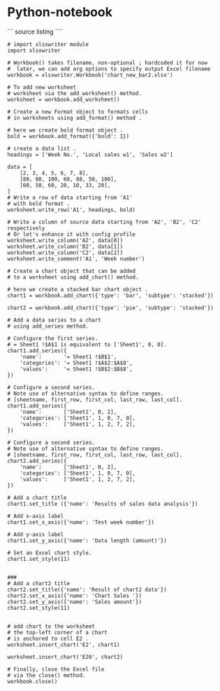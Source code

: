 # Python-notebook

``` source listing ````

```
# import xlsxwriter module 
import xlsxwriter 
  
# Workbook() takes filename, non-optional ; hardcoded it for now
#  later, we can add arg options to specify output Excel filename 
workbook = xlsxwriter.Workbook('chart_new_bar2.xlsx') 
  
# To add new worksheet   
# worksheet via the add_worksheet() method. 
worksheet = workbook.add_worksheet() 
  
# Create a new Format object to formats cells 
# in worksheets using add_format() method . 
  
# here we create bold format object . 
bold = workbook.add_format({'bold': 1}) 
  
# create a data list . 
headings = ['Week No.', 'Local sales w1', 'Sales w2'] 
  
data = [ 
    [2, 3, 4, 5, 6, 7, 8], 
    [80, 80, 100, 60, 88, 50, 100], 
    [60, 50, 60, 20, 10, 33, 20], 
] 
# Write a row of data starting from 'A1' 
# with bold format . 
worksheet.write_row('A1', headings, bold) 
  
# Write a column of source data starting from 'A2', 'B2', 'C2' respectively
# Or let's enhance it with config profile
worksheet.write_column('A2', data[0]) 
worksheet.write_column('B2', data[1]) 
worksheet.write_column('C2', data[2]) 
worksheet.write_comment('A1', 'Week number')
  
# Create a chart object that can be added 
# to a worksheet using add_chart() method. 
  
# here we create a stacked bar chart object . 
chart1 = workbook.add_chart({'type': 'bar', 'subtype': 'stacked'}) 

chart2 = workbook.add_chart({'type': 'pie', 'subtype': 'stacked'})
  
# Add a data series to a chart 
# using add_series method. 
  
# Configure the first series. 
# = Sheet1 !$A$1 is equivalent to ['Sheet1', 0, 0]. 
chart1.add_series({ 
    'name':       '= Sheet1 !$B$1', 
    'categories': '= Sheet1 !$A$2:$A$8', 
    'values':     '= Sheet1 !$B$2:$B$8', 
}) 
  
# Configure a second series. 
# Note use of alternative syntax to define ranges. 
# [sheetname, first_row, first_col, last_row, last_col]. 
chart1.add_series({ 
    'name':       ['Sheet1', 0, 2], 
    'categories': ['Sheet1', 1, 0, 7, 0], 
    'values':     ['Sheet1', 1, 2, 7, 2], 
}) 

# Configure a second series.
# Note use of alternative syntax to define ranges.
# [sheetname, first_row, first_col, last_row, last_col].
chart2.add_series({
    'name':       ['Sheet1', 0, 2],
    'categories': ['Sheet1', 1, 0, 7, 0],
    'values':     ['Sheet1', 1, 2, 7, 2],
})
  
# Add a chart title  
chart1.set_title ({'name': 'Results of sales data analysis'}) 
  
# Add x-axis label 
chart1.set_x_axis({'name': 'Test week number'}) 
  
# Add y-axis label 
chart1.set_y_axis({'name': 'Data length (amount)'}) 
  
# Set an Excel chart style. 
chart1.set_style(11) 
  

###
# Add a chart2 title
chart2.set_title({'name': 'Result of chart2 data'})
chart2.set_x_axis({'name': 'Chart Sales '})
chart2.set_y_axis({'name': 'Sales amount'})
chart2.set_style(11)


# add chart to the worksheet  
# the top-left corner of a chart  
# is anchored to cell E2 .  
worksheet.insert_chart('E2', chart1) 
  
worksheet.insert_chart('E20', chart2)

# Finally, close the Excel file  
# via the close() method.  
workbook.close() 
```
